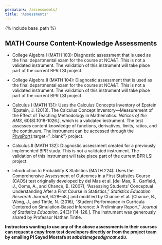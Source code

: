 ```yaml
---
permalink: /assessments/
title: "Assessments"
---
```


{% include base_path %}

## MATH Course Content-Knowledge Assessments

* College Algebra I (MATH 103): Diagnostic assessment that is used as the final departmental exam for the course at NCA&T. This is not a validated instrument. The validation of this instrument will take place part of the current BPR LSI project.

* College Algebra II (MATH 104): Diagnostic assessment that is used as the final departmental exam for the course at NCA&T. This is not a validated instrument. The validation of this instrument will take place part of the current BPR LSI project.


* Calculus I (MATH 131): Uses the Calculus Concepts Inventory of Epstein [Epstein, J. (2013). The Calculus Concept Inventory—Measurement of the Effect of Teaching Methodology in Mathematics. _Notices of the AMS_, 60(8):1018-1026.], which is a validated instrument. The test assesses content knowledge of functions, derivatives, limits, ratios, and the continuum. The instrument can be accessed through the [PhysPort](https://www.physport.org/assessments/assessment.cfm?A=CCI){:target="_blank"} project.

* Calculus II (MATH 132): Diagnostic assessment created for a previously implemented BPR study. This is not a validated instrument. The validation of this instrument will take place part of the current BPR LSI project.

* Introduction to Probability & Statistics (MATH 224): Uses the Comprehensive Assessment of Outcomes in a First Statistics Course (CAOS) test originally developed by del Mas et al. [del Mas, R., Garfield, J., Ooms, A., and Chance, B. (2007), “Assessing Students’ Conceptual Understanding After a First Course in Statistics,”
*Statistics Education Research Journal*, 6:28–58.] and modified by Chance et al. [Chance, B., Wong, J., and Tintle, N. (2016), “Student Performance in Curricula Centered on Simulation-Based Inference: A Preliminary Report,” *Journal of Statistics Education*, 24(3):114-126.]. The instrument was generously shared by Professor Nathan Tintle. 

**Instructors wanting to use any of the above assessments in their courses can request a copy from test developers directly or from the project team by emailing PI Sayed Mostafa at _sabdelmegeed@ncat.edu_**. 
